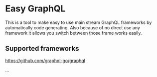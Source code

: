# Easy GraphQL


This is a tool to make easy to use main stream GraphQL frameworks by automatically code generating. Also because of no direct use any framework it allows you switch between those frame works easily.

## Supported frameworks

https://github.com/graphql-go/graphql

...